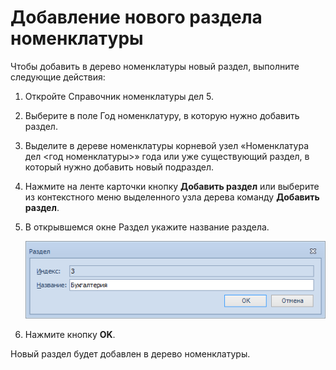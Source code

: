 # Добавление нового раздела номенклатуры

Чтобы добавить в дерево номенклатуры новый раздел, выполните следующие действия:

1. Откройте Справочник номенклатуры дел 5.

2. Выберите в поле Год номенклатуру, в которую нужно добавить раздел.

3. Выделите в дереве номенклатуры корневой узел «Номенклатура дел <год номенклатуры>» года или уже существующий раздел, в который нужно добавить новый подраздел.

4. Нажмите на ленте карточки кнопку **Добавить раздел** или выберите из контекстного меню выделенного узла дерева команду **Добавить раздел**.

5. В открывшемся окне Раздел укажите название раздела.

   ![Окно добавления раздела](img/Add_Section.png "Окно добавления раздела")

6. Нажмите кнопку **OK**.


Новый раздел будет добавлен в дерево номенклатуры.

